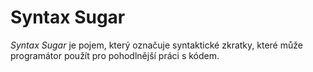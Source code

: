 # Syntax Sugar
*Syntax Sugar* je pojem, který označuje syntaktické zkratky, které může programátor použít pro pohodlnější práci s kódem.